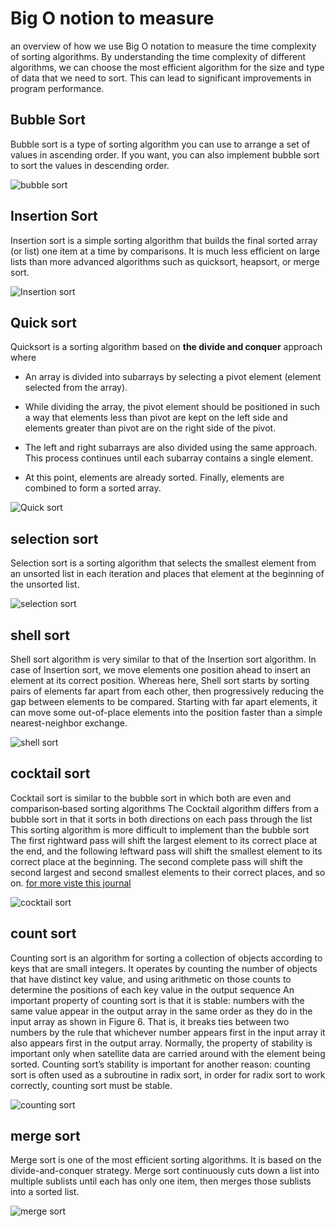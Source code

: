 # Big O notion to measure

an overview of how we use Big O notation to measure the time complexity of sorting algorithms. By understanding the time complexity of different algorithms, we can choose the most efficient algorithm for the size and type of data that we need to sort. This can lead to significant improvements in program performance.

## Bubble Sort

Bubble sort is a type of sorting algorithm you can use to arrange a set of values in ascending order. If you want, you can also implement bubble sort to sort the values in descending order.

![bubble sort](img/bubble-short.png)

## Insertion Sort

Insertion sort is a simple sorting algorithm that builds the final sorted array (or list) one item at a time by comparisons. It is much less efficient on large lists than more advanced algorithms such as quicksort, heapsort, or merge sort.

![Insertion sort](img/Insertion_sort.png)

## Quick sort

Quicksort is a sorting algorithm based on **the divide and conquer** approach where

- An array is divided into subarrays by selecting a pivot element (element selected from the array).

- While dividing the array, the pivot element should be positioned in such a way that elements less than pivot are kept on the left side and elements greater than pivot are on the right side of the pivot.
- The left and right subarrays are also divided using the same approach. This process continues until each subarray contains a single element.
- At this point, elements are already sorted. Finally, elements are combined to form a sorted array.

![Quick sort](img/quick_sort.png)

## selection sort

Selection sort is a sorting algorithm that selects the smallest element from an unsorted list in each iteration and places that element at the beginning of the unsorted list.

![selection sort](img/selection_sort.webp)


## shell sort
Shell sort algorithm is very similar to that of the Insertion sort algorithm. In case of Insertion sort, we move elements one position ahead to insert an element at its correct position. Whereas here, Shell sort starts by sorting pairs of elements far apart from each other, then progressively reducing the gap between elements to be compared. Starting with far apart elements, it can move some out-of-place elements into the position faster than a simple nearest-neighbor exchange.

![shell sort](img/shell-sort-algorithm-in-c-unsorted-array.webp)

## cocktail sort

Cocktail sort is similar to the bubble sort in which both are
even and comparison‐based sorting algorithms The Cocktail algorithm differs from a bubble sort in
that it sorts in both directions on each pass through the list This sorting algorithm is more difficult
to implement than the bubble sort  The first rightward
pass will shift the largest element to its correct place at the
end, and the following leftward pass will shift the smallest
element to its correct place at the beginning. The second
complete pass will shift the second largest and second
smallest elements to their correct places, and so on. [for more viste this journal](https://www.irjet.net/archives/V4/i1/IRJET-V4I1249.pdf)

![cocktail sort](img/cocktail_sort.webp)

## count sort

Counting sort is an algorithm for sorting a collection of
objects according to keys that are small integers. It operates by
counting the number of objects that have distinct key
value, and using arithmetic on those counts to determine
the positions of each key value in the output sequence An important property of counting sort is that it is stable:
numbers with the same value appear in the output array
in the same order as they do in the input array as shown
in Figure 6. That is, it breaks ties between two numbers by
the rule that whichever number appears first in the input
array it also appears first in the output array. Normally,
the property of stability is important only when satellite
data are carried around with the element being sorted.
Counting sort’s stability is important for another reason:
counting sort is often used as a subroutine in radix sort, in
order for radix sort to work correctly, counting sort must
be stable.

![counting sort](img/counting_sort.png)

## merge sort

Merge sort is one of the most efficient sorting algorithms. It is based on the divide-and-conquer strategy. Merge sort continuously cuts down a list into multiple sublists until each has only one item, then merges those sublists into a sorted list.

![merge sort](img/merge-sort.png)